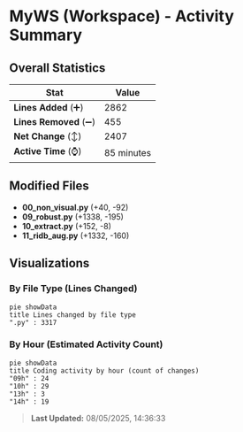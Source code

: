 # MyWS (Workspace) - Activity Summary 

## Overall Statistics

| Stat                   | Value                                                             |
| ---------------------- | ----------------------------------------------------------------- |
| **Lines Added** (➕)   | 2862                                          |
| **Lines Removed** (➖) | 455                                        |
| **Net Change** (↕)    | 2407                |
| **Active Time** (⌚)   | 85 minutes |


## Modified Files
- **00_non_visual.py** (+40, -92)
- **09_robust.py** (+1338, -195)
- **10_extract.py** (+152, -8)
- **11_ridb_aug.py** (+1332, -160)

## Visualizations

### By File Type (Lines Changed)

```mermaid
pie showData
title Lines changed by file type
".py" : 3317
```

### By Hour (Estimated Activity Count)

```mermaid
pie showData
title Coding activity by hour (count of changes)
"09h" : 24
"10h" : 29
"13h" : 3
"14h" : 19
```


> **Last Updated:** 08/05/2025, 14:36:33